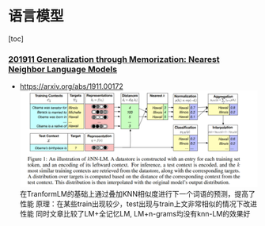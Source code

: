 # 语言模型
[toc]

### [201911 Generalization through Memorization: Nearest Neighbor Language Models](../resources/notes/d0001/lm_201911_knn_lm.md)
- https://arxiv.org/abs/1911.00172
![](../resources/images/d0001/132011421113503.png)
在TranformLM的基础上通过叠加KNN相似度进行下一个词语的预测，提高了性能
原理：在某些train出现较少，test出现与train上文非常相似的情况下改进性能
同时文章比较了LM+全记忆LM, LM+n-grams均没有knn-LM的效果好